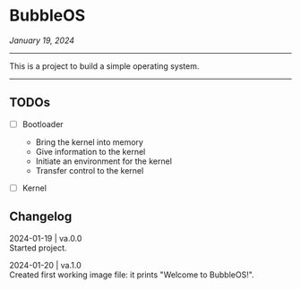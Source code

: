 # BubbleOS

*January 19, 2024*
___
This is a project to build a simple operating system.
___
## TODOs

* [ ] Bootloader
  * Bring the kernel into memory
  * Give information to the kernel
  * Initiate an environment for the kernel
  * Transfer control to the kernel

* [ ] Kernel










## Changelog
2024-01-19 | va.0.0  
Started project.

2024-01-20 | va.1.0  
Created first working image file: it prints "Welcome to BubbleOS!".
